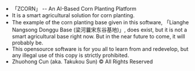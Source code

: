 - 「ZCORN」 -- An AI-Based Corn Planting Platform
- It is a smart agricultural solution for corn planting.
- The example of the corn planting base given in this software, 「Lianghe Nangsong Donggu Base (梁河曩宋东谷基地)」, does exist, but it is not a smart agricultural base right now. But in the near future to come, it will probably be.
- This opensource software is for you all to learn from and redevelop, but any illegal use of this copy is strictly prohibited.
- Zhuohong Cun (aka. Takukou Sun) © All Rights Reserved